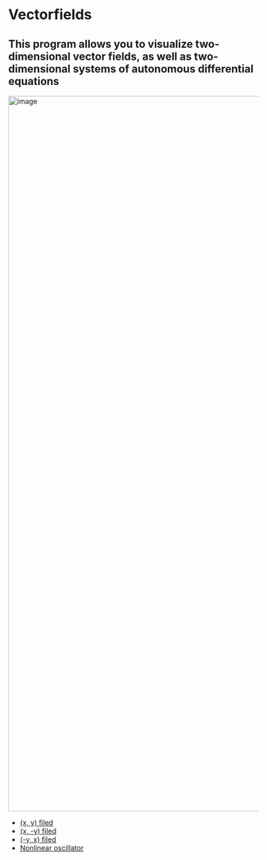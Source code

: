 # Vectorfields
## This program allows you to visualize two-dimensional vector fields, as well as two-dimensional systems of autonomous differential equations

<img width="1440" alt="image" src="https://user-images.githubusercontent.com/32310771/165024384-41c8f1fa-3beb-4ae5-b0c8-190577feff8a.png">


* [(x, y) filed](https://dimaamega.github.io/vectorfields/?x_str=x&y_str=y&xspeed=3&count=2000&M_Time_Alive_particle=3.95&M_n_lines=24&L=1)
* [(x, -y) filed](https://dimaamega.github.io/vectorfields/?x_str=x&y_str=-y&xspeed=3&count=2000&M_Time_Alive_particle=3.95&M_n_lines=24&L=1)
* [(-y, x) filed](https://dimaamega.github.io/vectorfields/?x_str=-y&y_str=x&xspeed=3&count=2000&M_Time_Alive_particle=3.95&M_n_lines=24&L=1)
* [Nonlinear oscillator](https://dimaamega.github.io/vectorfields/?x_str=y&y_str=-L*y-sin(x)&xspeed=3&count=2000&M_Time_Alive_particle=3.95&M_n_lines=24&L=1)

